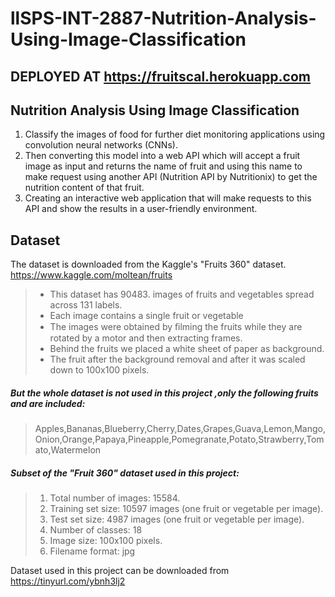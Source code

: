 # llSPS-INT-2887-Nutrition-Analysis-Using-Image-Classification
## DEPLOYED AT https://fruitscal.herokuapp.com
## Nutrition Analysis Using Image Classification
1. Classify the images of food for further diet monitoring applications using convolution neural networks (CNNs).
2. Then converting this model into a web API which will accept a fruit image as input and returns the name of fruit and using this name to make request using another API (Nutrition API by Nutritionix) to get the nutrition content of that fruit.
3. Creating an interactive web application that will make requests to this API and show the results in a user-friendly environment.

## Dataset 
The dataset is downloaded from the Kaggle's "Fruits 360" dataset. https://www.kaggle.com/moltean/fruits
>* This dataset has 90483. images of fruits and vegetables spread across 131 labels.
>* Each image contains a single fruit or vegetable
>* The images were obtained by ﬁlming the fruits while they are rotated by a motor and then extracting frames. 
>* Behind the fruits we placed a white sheet of paper as background.
>* The fruit after the background removal and after it was scaled down to 100x100 pixels.

##### But the whole dataset is not used in this project ,only the following fruits and are included: 
 > Apples,Bananas,Blueberry,Cherry,Dates,Grapes,Guava,Lemon,Mango,Onion,Orange,Papaya,Pineapple,Pomegranate,Potato,Strawberry,Tomato,Watermelon

##### Subset of the "Fruit 360" dataset used in this project:
>1. Total number of images: 15584.
>2. Training set size: 10597 images (one fruit or vegetable per image).
>3. Test set size: 4987 images (one fruit or vegetable per image).
>4. Number of classes: 18
>5. Image size: 100x100 pixels.
>6. Filename format: jpg

Dataset used in this project can be downloaded from 
https://tinyurl.com/ybnh3lj2
